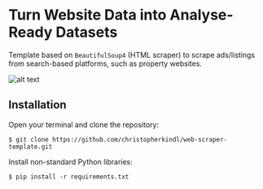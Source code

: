 # Turn Website Data into Analyse-Ready Datasets

Template based on `BeautifulSoup4` (HTML scraper) to scrape ads/listings from search-based platforms, such as property websites. 

![alt text](https://github.com/christopherkindl/web-scraper-template/blob/main/00_images/framework.png)

## Installation

Open your terminal and clone the repository:

```Shell
$ git clone https://github.com/christopherkindl/web-scraper-template.git
```

Install non-standard Python libraries:

```Shell
$ pip install -r requirements.txt
```

